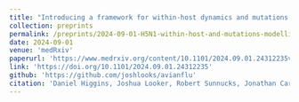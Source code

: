 ```yaml
---
title: "Introducing a framework for within-host dynamics and mutations modelling of H5N1 influenza infection in humans"
collection: preprints
permalink: /preprints/2024-09-01-H5N1-within-host-and-mutations-modelling
date: 2024-09-01
venue: 'medRxiv'
paperurl: 'https://www.medrxiv.org/content/10.1101/2024.09.01.24312235v1.full.pdf'
link: 'https://doi.org/10.1101/2024.09.01.24312235'
github: 'https://github.com/joshlooks/avianflu'
citation: 'Daniel Higgins, Joshua Looker, Robert Sunnucks, Jonathan Carruthers, Thomas Finnie, Matt J Keeling, <b>Edward M Hill</b>. (2024). &quot;Introducing a framework for within-host dynamics and mutations modelling of H5N1 influenza infection in humans.&quot; <i>medRxiv</i>. doi:10.1101/2024.09.01.24312235.'
---
```

